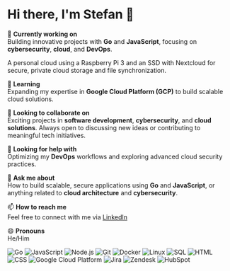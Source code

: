 # Hi there, I'm Stefan 👋

🔭 **Currently working on**  
Building innovative projects with **Go** and **JavaScript**, focusing on **cybersecurity**, **cloud**, and **DevOps**.

A personal cloud using a Raspberry Pi 3 and an SSD with Nextcloud for secure, private cloud storage and file synchronization.

🌱 **Learning**  
Expanding my expertise in **Google Cloud Platform (GCP)** to build scalable cloud solutions.

👯 **Looking to collaborate on**  
Exciting projects in **software development**, **cybersecurity**, and **cloud solutions**. Always open to discussing new ideas or contributing to meaningful tech initiatives.

🤔 **Looking for help with**  
Optimizing my **DevOps** workflows and exploring advanced cloud security practices.

💬 **Ask me about**  
How to build scalable, secure applications using **Go** and **JavaScript**, or anything related to **cloud architecture** and **cybersecurity**.

📫 **How to reach me**  
Feel free to connect with me via [LinkedIn](https://linkedin.com/in/stefan-c-791b8a17b)

😄 **Pronouns**  
He/Him

![Go](https://img.shields.io/badge/-Go-black?style=flat&logo=go&logoColor=00ADD8)
![JavaScript](https://img.shields.io/badge/-JavaScript-black?style=flat&logo=javascript&logoColor=F7DF1E)
![Node.js](https://img.shields.io/badge/-Node.js-black?style=flat&logo=node.js&logoColor=339933)
![Git](https://img.shields.io/badge/-Git-black?style=flat&logo=git&logoColor=F05032) 
![Docker](https://img.shields.io/badge/-Docker-black?style=flat&logo=docker&logoColor=2496ED)
![Linux](https://img.shields.io/badge/-Linux-black?style=flat&logo=linux&logoColor=FCC624)
![SQL](https://img.shields.io/badge/-SQL-black?style=flat&logo=sqlite&logoColor=003B57)
![HTML](https://img.shields.io/badge/-HTML-black?style=flat&logo=html5&logoColor=E34F26)
![CSS](https://img.shields.io/badge/-CSS-black?style=flat&logo=css3&logoColor=1572B6)
![Google Cloud Platform](https://img.shields.io/badge/-Google%20Cloud-black?style=flat&logo=googlecloud&logoColor=4285F4)
![Jira](https://img.shields.io/badge/-Jira-black?style=flat&logo=jira&logoColor=0052CC)
![Zendesk](https://img.shields.io/badge/-Zendesk-black?style=flat&logo=zendesk&logoColor=78B62D)
![HubSpot](https://img.shields.io/badge/-HubSpot-black?style=flat&logo=hubspot&logoColor=FF7A59)

